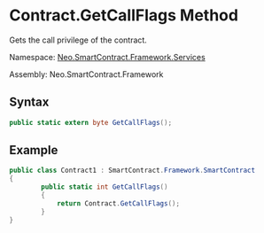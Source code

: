 # Contract.GetCallFlags Method

Gets the call privilege of the contract.

Namespace: [Neo.SmartContract.Framework.Services](../../services.md)

Assembly: Neo.SmartContract.Framework

## Syntax

```cs
public static extern byte GetCallFlags();
```

## Example

```cs
public class Contract1 : SmartContract.Framework.SmartContract
{
        public static int GetCallFlags()
        {
            return Contract.GetCallFlags();
        }
}
```


